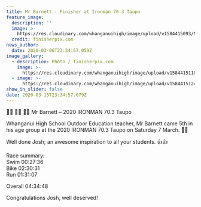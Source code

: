 ```yaml
---
title: Mr Barnett - Finisher at Ironman 70.3 Taupo
feature_image:
  description: ''
  image: >-
    https://res.cloudinary.com/whanganuihigh/image/upload/v1584415093/News/Ironman_70.3_Josh_Barnett..png
  credit: finisherpix.com
news_author:
  date: 2020-03-06T23:34:57.059Z
image_gallery:
  - description: Photo / finisherpix.com
    image: >-
      https://res.cloudinary.com/whanganuihigh/image/upload/v1584415110/News/Ironman_70.3_Josh_Barnett.png
  - image: >-
      https://res.cloudinary.com/whanganuihigh/image/upload/v1584415124/News/150x150_Logo.jpg
show_in_slider: false
date: 2020-03-15T23:34:57.079Z
---
```

🏊‍♂️ 🚴‍♂️ 🏃‍♂️ Mr Barnett – 2020 IRONMAN 70.3 Taupo  

Whanganui High School Outdoor Education teacher, Mr Barnett came 5th in his age group at the 2020 IRONMAN 70.3 Taupo on Saturday 7 March. 👏👏  

Well done Josh; an awesome inspiration to all your students. 👍👍

Race summary:  
Swim  00:27:36  
Bike  02:30:31  
Run  01:31:07

Overall 04:34:48

Congratulations Josh, well deserved!
